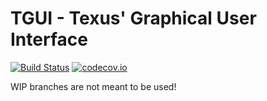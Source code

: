 TGUI - Texus' Graphical User Interface
=======================================

[![Build Status](https://travis-ci.org/texus/TGUI.svg?branch=0.8-WIP-dev)](https://travis-ci.org/texus/TGUI)
[![codecov.io](https://codecov.io/github/texus/TGUI/coverage.svg?branch=0.8-WIP-dev)](https://codecov.io/github/texus/TGUI?branch=0.8-WIP-dev)

WIP branches are not meant to be used!
